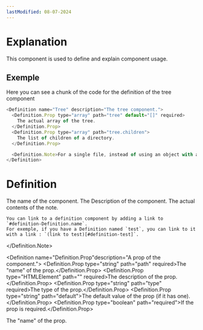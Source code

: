 ```yaml
---
lastModified: 08-07-2024
---
```


<script>
  import { Definition } from "$lib/components";
</script>

# Explanation

This component is used to define and explain component usage.

## Exemple

Here you can see a chunk of the code for the definition of the tree component

```js
<Definition name="Tree" description="The tree component.">
  <Definition.Prop type="array" path="tree" default="[]" required>
    The actual array of the tree.
  </Definition.Prop>
  <Definition.Prop type="array" path="tree.children">
    The list of children of a directory.
  </Definition.Prop>

  <Definition.Note>For a single file, instead of using an object with a name...</Definition.Note>
</Definition>
```

# Definition

<Definition name="Definition" description="The definition component.">
  <Definition.Prop type="string" path="name" required>The name of the component.</Definition.Prop>
  <Definition.Prop type="string" path="description">The Description of the component.</Definition.Prop>
  <Definition.Prop type="HTMLElement" path="<slot>" required>The actual contents of the note.</Definition.Prop>
  <Definition.Note>

    You can link to a definition component by adding a link to `#definition-Definition.name`.
    For exemple, if you have a Definition named `test`, you can link to it with a link : `(link to test)[#definition-test]`.
  </Definition.Note>
</Definition>


<Definition name="Definition.Prop"description="A prop of the component.">
  <Definition.Prop type="string" path="path" required>The "name" of the prop.</Definition.Prop>
  <Definition.Prop type="HTMLElement" path="<slot>" required>The description of the prop.</Definition.Prop>
  <Definition.Prop type="string" path="type" required>The type of the prop.</Definition.Prop>
  <Definition.Prop type="string" path="default">The default value of the prop (if it has one).</Definition.Prop>
<Definition.Prop type="boolean" path="required">If the prop is required.</Definition.Prop>
</Definition>


<Definition name="Definition.Note" description="A note about the component.">
  <Definition.Prop type="HTMLElement" path="<slot>" required>The "name" of the prop.</Definition.Prop>
</Definition>
